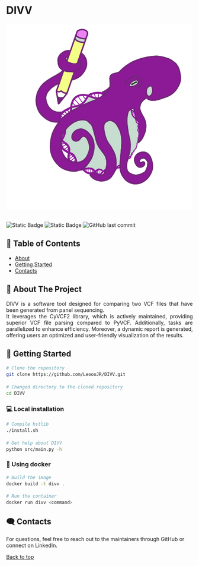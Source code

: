 # DIVV

<center><img src="logo.png" width="500" height="500"></center><br>

![Static Badge](https://img.shields.io/badge/python-3.10%2B-yellow?label=python&labelColor=grey&color=yellow)
![Static Badge](https://img.shields.io/badge/htslib-1.21-grey?color=brightgreen)
![GitHub last commit](https://img.shields.io/github/last-commit/LeoooJR/DIVV)

## :bookmark_tabs: Table of Contents <a name="table">
- [About](#about)
- [Getting Started](#getting-started)
- [Contacts](#contacts)

## :pencil: About The Project <a name="about">

<p align="justify">
DIVV is a software tool designed for comparing two VCF files that have been generated from panel sequencing.<br>
It leverages the CyVCF2 library, which is actively maintained, providing superior VCF file parsing compared to PyVCF. Additionally, tasks are parallelized to enhance efficiency. Moreover, a dynamic report is generated, offering users an optimized and user-friendly visualization of the results.
</p>

## :rocket: Getting Started <a name="getting-started">

```bash
# Clone the repository
git clone https://github.com/LeoooJR/DIVV.git

# Changed directory to the cloned repository
cd DIVV
```

### :computer: Local installation

```bash
# Compile hstlib
./install.sh

# Get help about DIVV
python src/main.py -h
```

### :whale2: Using docker

```bash
# Build the image
docker build -t divv .

# Run the container
docker run divv <command>
```

## 🗨️ Contacts <a name="contacts"></a>

For questions, feel free to reach out to the maintainers through GitHub or connect on LinkedIn.

[Back to top](#top)